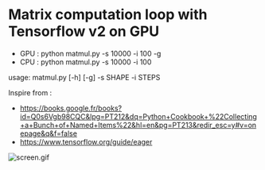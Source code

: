 # Matrix computation loop with Tensorflow v2 on GPU

* GPU : python matmul.py -s 10000 -i 100 -g 
* CPU : python matmul.py -s 10000 -i 100  

usage: matmul.py [-h] [-g] -s SHAPE -i STEPS

Inspire from :
- https://books.google.fr/books?id=Q0s6Vgb98CQC&lpg=PT212&dq=Python+Cookbook+%22Collecting+a+Bunch+of+Named+Items%22&hl=en&pg=PT213&redir_esc=y#v=onepage&q&f=false
- https://www.tensorflow.org/guide/eager

![screen.gif](https://github.com/julienraoult/matmul/blob/main/syRUmrWLSB.gif)
